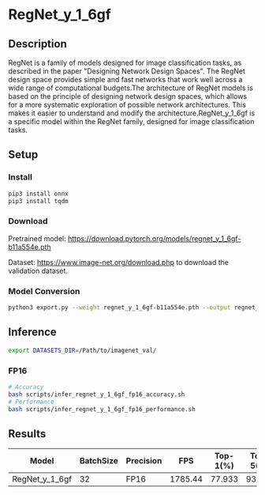 # RegNet_y_1_6gf

## Description

RegNet is a family of models designed for image classification tasks, as described in the paper "Designing Network Design Spaces". The RegNet design space provides simple and fast networks that work well across a wide range of computational budgets.The architecture of RegNet models is based on the principle of designing network design spaces, which allows for a more systematic exploration of possible network architectures. This makes it easier to understand and modify the architecture.RegNet_y_1_6gf is a specific model within the RegNet family, designed for image classification tasks.

## Setup

### Install

```bash
pip3 install onnx
pip3 install tqdm
```

### Download

Pretrained model: <https://download.pytorch.org/models/regnet_y_1_6gf-b11a554e.pth>

Dataset: <https://www.image-net.org/download.php> to download the validation dataset.

### Model Conversion

```bash
python3 export.py --weight regnet_y_1_6gf-b11a554e.pth --output regnet_y_1_6gf.onnx
```

## Inference

```bash
export DATASETS_DIR=/Path/to/imagenet_val/
```

### FP16

```bash
# Accuracy
bash scripts/infer_regnet_y_1_6gf_fp16_accuracy.sh
# Performance
bash scripts/infer_regnet_y_1_6gf_fp16_performance.sh
```

## Results

| Model          | BatchSize | Precision | FPS     | Top-1(%) | Top-5(%) |
| -------------- | --------- | --------- | ------- | -------- | -------- |
| RegNet_y_1_6gf | 32        | FP16      | 1785.44 | 77.933   | 93.948   |
